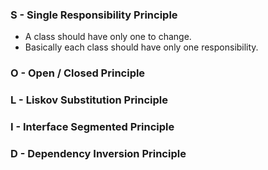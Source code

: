 ### S - Single Responsibility Principle
- A class should have only one to change.
- Basically each class should have only one responsibility.


### O - Open / Closed Principle
### L - Liskov Substitution Principle
### I - Interface Segmented Principle
### D - Dependency Inversion Principle